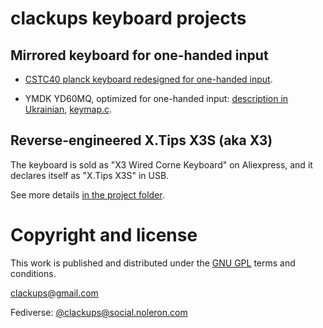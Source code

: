 # clackups keyboard projects

## Mirrored keyboard for one-handed input

* [CSTC40 planck keyboard redesigned for one-handed input](ONE_HANDED_CSTC40.md).

* YMDK YD60MQ, optimized for one-handed input: [description in
  Ukrainian](YMDK_YD60MQ_one-handed_layout_Ukrainian.pdf),
  [keymap.c](keyboards/ymdk/yd60mq/keymaps/claclups_mirrored/keymap.c).


## Reverse-engineered X.Tips X3S (aka X3)

The keyboard is sold as "X3 Wired Corne Keyboard" on Aliexpress, and
it declares itself as "X.Tips X3S" in USB.

See more details [in the project
folder](keyboards/clackups/xtips_x3s).


# Copyright and license

This work is published and distributed under the [GNU GPL](LICENSE)
terms and conditions.

clackups@gmail.com

Fediverse: [@clackups@social.noleron.com](https://social.noleron.com/@clackups)